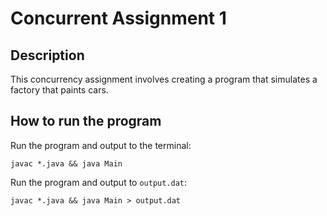 # Concurrent Assignment 1

## Description

This concurrency assignment involves creating a program that simulates a factory that paints cars.

## How to run the program

Run the program and output to the terminal:

`javac *.java && java Main`

Run the program and output to `output.dat`:

`javac *.java && java Main > output.dat`
